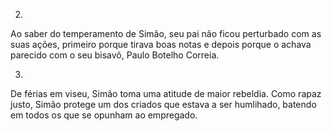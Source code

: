 2.
Ao saber do temperamento de Simão, seu pai não ficou perturbado com as suas ações, primeiro porque tirava boas notas e depois porque o achava parecido com o seu bisavô, Paulo Botelho Correia.

3.
De férias em viseu, Simão toma uma atitude de maior rebeldia. Como rapaz justo, Simão protege um dos criados que estava a ser humlihado, batendo em todos os que se opunham ao empregado.

